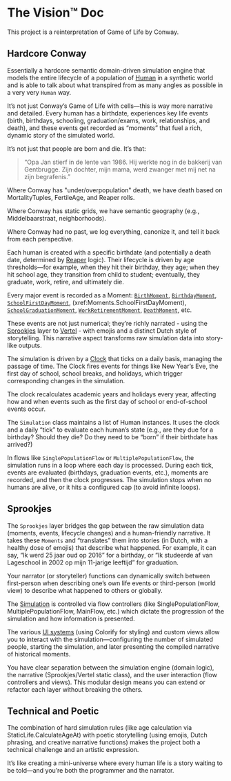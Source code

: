 # The Vision™️ Doc

This project is a reinterpretation of Game of Life by Conway.

## Hardcore Conway

Essentially a hardcore semantic domain-driven simulation engine that models the
entire lifecycle of a population of [Human](xref:Humans.Human) in a synthetic
world and is able to talk about what transpired from as many angles as possible
in a very very `Human` way.

It’s not just Conway’s Game of Life with cells—this is way more narrative and
detailed. Every human has a birthdate, experiences key life events (birth,
birthdays, schooling, graduation/exams, work, relationships, and death), and
these events get recorded as “moments” that fuel a rich, dynamic story of the
simulated world.

It’s not just that people are born and die. It’s that:

> “Opa Jan stierf in de lente van 1986. Hij werkte nog in de bakkerij van
> Gentbrugge. Zijn dochter, mijn mama, werd zwanger met mij net na zijn
> begrafenis.”

Where Conway has "under/overpopulation" death, we have death based on
MortalityTuples, FertileAge, and Reaper rolls.

Where Conway has static grids, we have semantic geography (e.g.,
Middelbaarstraat, neighborhoods).

Where Conway had no past, we log everything, canonize it, and tell it back from
each perspective.

Each human is created with a specific birthdate (and potentially a death date,
determined by [Reaper](xref:Gods.Reaper) logic). Their lifecycle is driven by
age thresholds—for example, when they hit their birthday, they age; when they
hit school age, they transition from child to student; eventually, they
graduate, work, retire, and ultimately die.

Every major event is recorded as a Moment:
[`BirthMoment`](xref:Moments.BirthMoment),
[`BirthdayMoment`](xref:Moments.BirthdayMoment),
[`SchoolFirstDayMoment`](xref:Moments.SchoolFirstDayMoment),
(xref:Moments.SchoolFirstDayMoment),
[`SchoolGraduationMoment`](xref:Moments.SchoolGraduationMoment),
[`WorkRetirementMoment`](xref:Moments.WorkRetirementMoment),
[`DeathMoment`](xref:Moments.DeathMoment), etc.

These events are not just numerical; they’re richly narrated - using the
[Sprookjes](xref:Sprookjes) layer to [Vertel](xref:Sprookjes.Vertel) - with
emojis and a distinct Dutch style of storytelling. This narrative aspect
transforms raw simulation data into story-like outputs.

The simulation is driven by a [Clock](xref:Time.Clock) that ticks on a daily
basis, managing the passage of time. The Clock fires events for things like New
Year’s Eve, the first day of school, school breaks, and holidays, which trigger
corresponding changes in the simulation.

The clock recalculates academic years and holidays every year, affecting how and
when events such as the first day of school or end-of-school events occur.

The `Simulation` class maintains a list of Human instances. It uses the clock
and a daily “tick” to evaluate each human’s state (e.g., are they due for a
birthday? Should they die? Do they need to be “born” if their birthdate has
arrived?)

In flows like `SinglePopulationFlow` or `MultiplePopulationFlow`, the simulation
runs in a loop where each day is processed. During each tick, events are
evaluated (birthdays, graduation events, etc.), moments are recorded, and then
the clock progresses. The simulation stops when no humans are alive, or it hits
a configured cap (to avoid infinite loops).

## Sprookjes

The `Sprookjes` layer bridges the gap between the raw simulation data (moments,
events, lifecycle changes) and a human-friendly narrative. It takes these
`Moments` and “translates” them into stories (in Dutch, with a healthy dose of
emojis) that describe what happened. For example, it can say, “Ik werd 25 jaar
oud op 2016” for a birthday, or “Ik studeerde af van Lageschool in 2002 op mijn
11-jarige leeftijd” for graduation.

Your narrator (or storyteller) functions can dynamically switch between
first-person when describing one’s own life events or third-person (world view)
to describe what happened to others or globally.

The [Simulation](xref:Life.Simulation) is controlled via flow controllers (like
SinglePopulationFlow, MultiplePopulationFlow, MainFlow, etc.) which dictate the
progression of the simulation and how information is presented.

The various [UI systems](/ui) (using Colorify for styling) and custom views
allow you to interact with the simulation—configuring the number of simulated
people, starting the simulation, and later presenting the compiled narrative of
historical moments.

You have clear separation between the simulation engine (domain logic), the
narrative (Sprookjes/Vertel static class), and the user interaction (flow
controllers and views). This modular design means you can extend or refactor
each layer without breaking the others.

## Technical and Poetic

The combination of hard simulation rules (like age calculation via
StaticLife.CalculateAgeAt) with poetic storytelling (using emojis, Dutch
phrasing, and creative narrative functions) makes the project both a technical
challenge and an artistic expression.

It’s like creating a mini-universe where every human life is a story waiting to
be told—and you’re both the programmer and the narrator.
